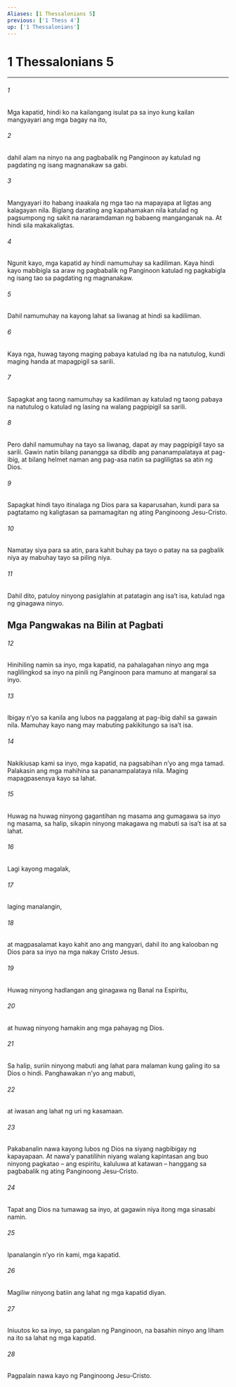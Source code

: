 ```yaml
---
Aliases: [1 Thessalonians 5]
previous: ['1 Thess 4']
up: ['1 Thessalonians']
---
```

# 1 Thessalonians 5

***

###### 1
Mga kapatid, hindi ko na kailangang isulat pa sa inyo kung kailan mangyayari ang mga bagay na ito, 

###### 2
dahil alam na ninyo na ang pagbabalik ng Panginoon ay katulad ng pagdating ng isang magnanakaw sa gabi. 

###### 3
Mangyayari ito habang inaakala ng mga tao na mapayapa at ligtas ang kalagayan nila. Biglang darating ang kapahamakan nila katulad ng pagsumpong ng sakit na nararamdaman ng babaeng manganganak na. At hindi sila makakaligtas. 

###### 4
Ngunit kayo, mga kapatid ay hindi namumuhay sa kadiliman. Kaya hindi kayo mabibigla sa araw ng pagbabalik ng Panginoon katulad ng pagkabigla ng isang tao sa pagdating ng magnanakaw. 

###### 5
Dahil namumuhay na kayong lahat sa liwanag at hindi sa kadiliman. 

###### 6
Kaya nga, huwag tayong maging pabaya katulad ng iba na natutulog, kundi maging handa at mapagpigil sa sarili. 

###### 7
Sapagkat ang taong namumuhay sa kadiliman ay katulad ng taong pabaya na natutulog o katulad ng lasing na walang pagpipigil sa sarili. 

###### 8
Pero dahil namumuhay na tayo sa liwanag, dapat ay may pagpipigil tayo sa sarili. Gawin natin bilang panangga sa dibdib ang pananampalataya at pag-ibig, at bilang helmet naman ang pag-asa natin sa pagliligtas sa atin ng Dios. 

###### 9
Sapagkat hindi tayo itinalaga ng Dios para sa kaparusahan, kundi para sa pagtatamo ng kaligtasan sa pamamagitan ng ating Panginoong Jesu-Cristo. 

###### 10
Namatay siya para sa atin, para kahit buhay pa tayo o patay na sa pagbalik niya ay mabuhay tayo sa piling niya. 

###### 11
Dahil dito, patuloy ninyong pasiglahin at patatagin ang isaʼt isa, katulad nga ng ginagawa ninyo.

## Mga Pangwakas na Bilin at Pagbati 

###### 12
Hinihiling namin sa inyo, mga kapatid, na pahalagahan ninyo ang mga naglilingkod sa inyo na pinili ng Panginoon para mamuno at mangaral sa inyo. 

###### 13
Ibigay nʼyo sa kanila ang lubos na paggalang at pag-ibig dahil sa gawain nila. Mamuhay kayo nang may mabuting pakikitungo sa isaʼt isa. 

###### 14
Nakikiusap kami sa inyo, mga kapatid, na pagsabihan nʼyo ang mga tamad. Palakasin ang mga mahihina sa pananampalataya nila. Maging mapagpasensya kayo sa lahat. 

###### 15
Huwag na huwag ninyong gagantihan ng masama ang gumagawa sa inyo ng masama, sa halip, sikapin ninyong makagawa ng mabuti sa isaʼt isa at sa lahat. 

###### 16
Lagi kayong magalak, 

###### 17
laging manalangin, 

###### 18
at magpasalamat kayo kahit ano ang mangyari, dahil ito ang kalooban ng Dios para sa inyo na mga nakay Cristo Jesus. 

###### 19
Huwag ninyong hadlangan ang ginagawa ng Banal na Espiritu, 

###### 20
at huwag ninyong hamakin ang mga pahayag ng Dios. 

###### 21
Sa halip, suriin ninyong mabuti ang lahat para malaman kung galing ito sa Dios o hindi. Panghawakan nʼyo ang mabuti, 

###### 22
at iwasan ang lahat ng uri ng kasamaan. 

###### 23
Pakabanalin nawa kayong lubos ng Dios na siyang nagbibigay ng kapayapaan. At nawaʼy panatilihin niyang walang kapintasan ang buo ninyong pagkatao – ang espiritu, kaluluwa at katawan – hanggang sa pagbabalik ng ating Panginoong Jesu-Cristo. 

###### 24
Tapat ang Dios na tumawag sa inyo, at gagawin niya itong mga sinasabi namin. 

###### 25
Ipanalangin nʼyo rin kami, mga kapatid. 

###### 26
Magiliw ninyong batiin ang lahat ng mga kapatid diyan. 

###### 27
Iniuutos ko sa inyo, sa pangalan ng Panginoon, na basahin ninyo ang liham na ito sa lahat ng mga kapatid. 

###### 28
Pagpalain nawa kayo ng Panginoong Jesu-Cristo.
